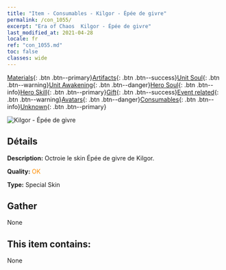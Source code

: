 ```yaml
---
title: "Item - Consumables - Kilgor - Épée de givre"
permalink: /con_1055/
excerpt: "Era of Chaos  Kilgor - Épée de givre"
last_modified_at: 2021-04-28
locale: fr
ref: "con_1055.md"
toc: false
classes: wide
---
```

 [Materials](/ItemsFR/){: .btn .btn--primary}[Artifacts](/ItemsFR/Artifacts/){: .btn .btn--success}[Unit Soul](/ItemsFR/UnitSoul/){: .btn .btn--warning}[Unit Awakening](/ItemsFR/UnitAwakening/){: .btn .btn--danger}[Hero Soul](/ItemsFR/HeroSoul/){: .btn .btn--info}[Hero Skill](/ItemsFR/HeroSkill/){: .btn .btn--primary}[Gift](/ItemsFR/Gift/){: .btn .btn--success}[Event related](/ItemsFR/Events/){: .btn .btn--warning}[Avatars](/ItemsFR/Avatars/){: .btn .btn--danger}[Consumables](/ItemsFR/Consumables/){: .btn .btn--info}[Unknown](/ItemsFR/Unknown/){: .btn .btn--primary}

 ![Kilgor - Épée de givre](/images/h/h_Kilgor2.jpg)

## Détails
 **Description:** Octroie le skin Épée de givre de Kilgor.

 **Quality:** <span style="color: #FF8C00">OK</span>

 **Type:** Special Skin

## Gather

  None

## This item contains:

  None


